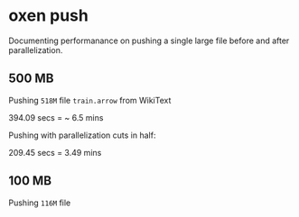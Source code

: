 # oxen push

Documenting performanance on pushing a single large file before and after parallelization.

## 500 MB

Pushing `518M` file `train.arrow` from WikiText

394.09 secs = ~ 6.5 mins

Pushing with parallelization cuts in half:

209.45 secs = 3.49 mins

## 100 MB

Pushing `116M` file

